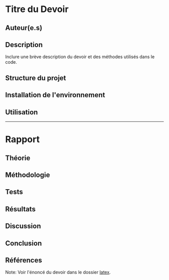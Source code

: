 # Titre du Devoir
## Auteur(e.s)

## Description
Inclure une brève description du devoir et des méthodes utilisés dans le code.

## Structure du projet


## Installation de l'environnement


## Utilisation


--------------------------------------------------------------------------------------------------------------------


# Rapport

## Théorie


## Méthodologie


## Tests


## Résultats


## Discussion



## Conclusion



## Références


Note: Voir l'énoncé du devoir dans le dossier [latex](latex).
